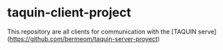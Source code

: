 # taquin-client-project
This repository are all clients for communication with the [TAQUIN serve] (https://github.com/bermeom/taquin-server-proyect)

